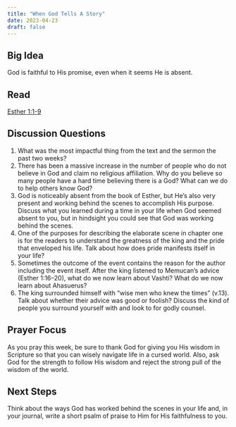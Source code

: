 ```yaml
---
title: "When God Tells A Story"
date: 2023-04-23
draft: false
---
```


## Big Idea
God is faithful to His promise, even when it seems He is absent.

## Read
[Esther 1:1-9](https://www.bible.com/bible/59/EST.1.ESV)

## Discussion Questions
1. What was the most impactful thing from the text and the sermon the past two weeks?
2. There has been a massive increase in the number of people who do not believe in God and
claim no religious affiliation. Why do you believe so many people have a hard time
believing there is a God? What can we do to help others know God?
3. God is noticeably absent from the book of Esther, but He’s also very present and working
behind the scenes to accomplish His purpose. Discuss what you learned during a time in
your life when God seemed absent to you, but in hindsight you could see that God was
working behind the scenes.
4. One of the purposes for describing the elaborate scene in chapter one is for the readers to
understand the greatness of the king and the pride that enveloped his life. Talk about
how does pride manifests itself in your life?
5. Sometimes the outcome of the event contains the reason for the author including the
event itself. After the king listened to Memucan’s advice (Esther 1:16–20), what do we
now learn about Vashti? What do we now learn about Ahasuerus?
6. The king surrounded himself with “wise men who knew the times” (v.13). Talk about
whether their advice was good or foolish? Discuss the kind of people you surround
yourself with and look to for godly counsel.

## Prayer Focus
As you pray this week, be sure to thank God for giving you His wisdom in Scripture so that you
can wisely navigate life in a cursed world. Also, ask God for the strength to follow His wisdom
and reject the strong pull of the wisdom of the world.

## Next Steps
Think about the ways God has worked behind the scenes in your life and, in your journal, write a
short psalm of praise to Him for His faithfulness to you.